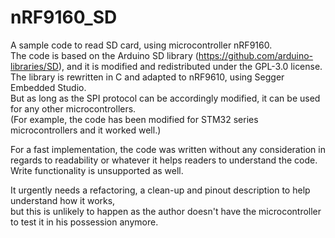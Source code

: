 # nRF9160_SD
A sample code to read SD card, using microcontroller nRF9160.<br>
The code is based on the Arduino SD library (https://github.com/arduino-libraries/SD), and it is modified and redistributed under the GPL-3.0 license.<br>
The library is rewritten in C and adapted to nRF9610, using Segger Embedded Studio.<br>
But as long as the SPI protocol can be accordingly modified, it can be used for any other microcontrollers.<br>
(For example, the code has been modified for STM32 series microcontrollers and it worked well.)<br>

For a fast implementation, the code was written without any consideration in regards to readability or whatever it helps readers to understand the code.<br>
Write functionality is unsupported as well.<br>

It urgently needs a refactoring, a clean-up and pinout description to help understand how it works,<br>
but this is unlikely to happen as the author doesn't have the microcontroller to test it in his possession anymore.<br>
